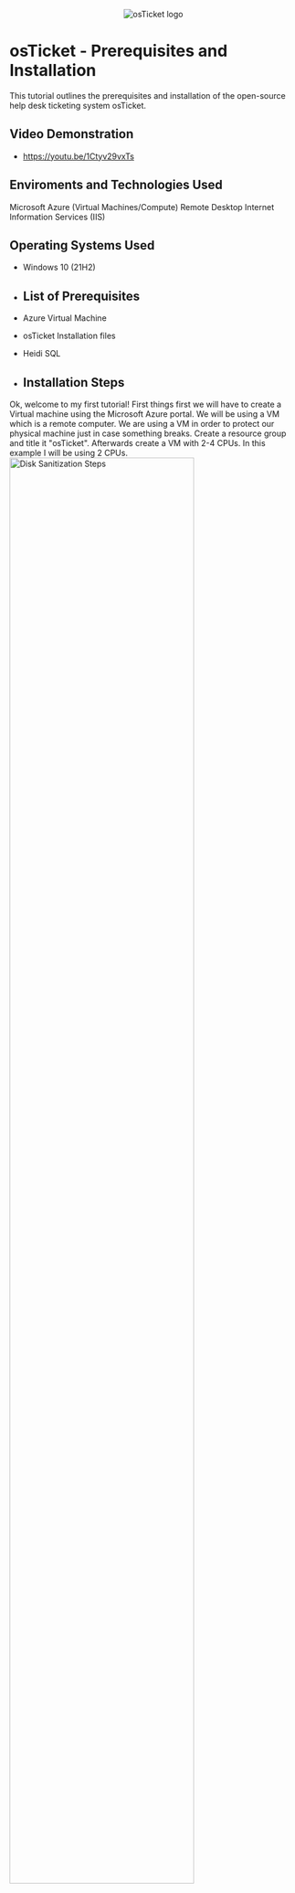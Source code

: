 <p align="center">
<img src="https://i.imgur.com/Clzj7Xs.png" alt="osTicket logo"/>
</p>

<h1>osTicket - Prerequisites and Installation</h1>
This tutorial outlines the prerequisites and installation of the open-source help desk ticketing system osTicket.<br />


<h2>Video Demonstration</h2>

- https://youtu.be/1Ctyv29vxTs

<h2>Enviroments and Technologies Used</h2>

Microsoft Azure (Virtual Machines/Compute)
Remote Desktop
Internet Information Services (IIS)

<h2>Operating Systems Used</h2>

- Windows 10</b> (21H2)

- <h2>List of Prerequisites</h2>

- Azure Virtual Machine
- osTicket Installation files
- Heidi SQL

- <h2>Installation Steps</h2>

<p>
</p>
<p>
Ok, welcome to my first tutorial! First things first we will have to create a Virtual machine using the Microsoft Azure portal. We will be using a VM which is a remote computer. We are using a VM in order to protect our physical machine just in case something breaks. Create a resource group and title it "osTicket". Afterwards create a VM with 2-4 CPUs. In this example I will be using 2 CPUs.
  
<img src="https://i.imgur.com/epHDY1R.png" height="80%" width="80%" alt="Disk Sanitization Steps"/>
</p>
<br />
<p>
</p>
<p>Next simply connect to your newly created VM using RDP using the public IPv4 address. If you are a Mac user you will have to download Microsoft RDP. 
</p>
<img src="https://i.imgur.com/clhm8RF.png" height="80%" width="80%" alt="Disk Sanitization Steps"/>
</p>
<br />

<p>
</p>
<p>
Alright, now that you are connected to your VM you will have to enable IIS. Simply access the control panel then select uninstall a program. Off to the left select "Turn windows features on or off". A list will appear then you will enable Internet Information Services.
</p>  
<img src="https://i.imgur.com/2k1j6WT.png" height="80%" width="80%" alt="Disk Sanitization Steps"/>
</p>
<br />
</p>
<p>
  <p>
</p>
Excellent. Now that you have enabled IIS we need to install osTicket-installation-files. I provided the link here: https://drive.google.com/uc?export=download&id=1b3RBkXTLNGXbibeMuAynkfzdBC1NnqaD  That link will provide you with all of the material you need to download to get osTicket up and running. Simply click the link and install osTicket-installation-files.

</p>
</p>
<p>
Once you have installed osTicket-installation-files open it. You'll need to unzip onto your desktop. From the osTicket-installation-files folder, install PHP Manager 
</p>  
<img src="https://i.imgur.com/yk0jvoQ.png" height="80%" width="80%" alt="Disk Sanitization Steps"/>
<p>
</p>
<p>
After that you need to install Rewrite Module from the osTicket-installation-files.
</p>
<p>
</p>
<img src="https://i.imgur.com/79GdVbt.png" height="80%" width="80%" alt="Disk Sanitization Steps"/>
<p>
</p>
<p>
</p>
Next, download VC_redist.x86.exe from the osTicket-installation-files
<img src="https://i.imgur.com/QwQLfig.png" height="80%" width="80%" alt="Disk Sanitization Steps"/>
<p>
<p>
Next, create the directory C:\PHP
<img src="https://i.imgur.com/zkpMYi6.png" height="80%" width="80%" alt="Disk Sanitization Steps"/>
<p>
From the “osTicket-Installation-Files” folder, unzip PHP 7.3.8 (php-7.3.8-nts-Win32-VC15-x86.zip) into the “C:\PHP” folder
<img src="https://i.imgur.com/IoATmsy.png" height="80%" width="80%" alt="Disk Sanitization Steps"/>
<p>
</p>
<p>
</p>
From the “osTicket-Installation-Files” folder, install MySQL 5.5.62 (mysql-5.5.62-win32.msi)
Typical Setup ->
Launch Configuration Wizard (after install) ->
Standard Configuration ->
Username: root
Password: root
<img src="https://i.imgur.com/gyBOW1K.png" height="80%" width="80%" alt="Disk Sanitization Steps"/>
<p>
</p>
<p>
</p>
Open IIS as an Admin

Register PHP from within IIS (PHP Manager -> C:\PHP\php-cgi.exe)

Reload IIS (Open IIS, Stop and Start the server)
<img src="https://i.imgur.com/JUQDqX0.png" height="80%" width="80%" alt="Disk Sanitization Steps"/>
<p>
</p>
<p>
</p>
Install osTicket v1.15.8
From the “osTicket-Installation-Files” folder, unzip “osTicket-v1.15.8.zip” and copy the “upload” folder into “c:\inetpub\wwwroot”
Within “c:\inetpub\wwwroot”, Rename “upload” to “osTicket”
<img src="https://i.imgur.com/NSvNSjr.png" height="80%" width="80%" alt="Disk Sanitization Steps"/>
<p>
</p>
<p>
</p>
Reload IIS (Open IIS, Stop and Start the server)

Go to sites -> Default -> osTicket
On the right, click “Browse *:80”

Note that some extensions are not enabled
Go back to IIS, sites -> Default -> osTicket
Double-click PHP Manager
Click “Enable or disable an extension”
Enable: php_imap.dll
Enable: php_intl.dll
Enable: php_opcache.dll
Refresh the osTicket site in your browser, observe the changes
<img src="https://i.imgur.com/XzzV7WA.png" height="80%" width="80%" alt="Disk Sanitization Steps"/>
<img src="https://i.imgur.com/kFSfUNd.png" height="80%" width="80%" alt="Disk Sanitization Steps"/>
<img src="https://i.imgur.com/h48cyOq.png" height="80%" width="80%" alt="Disk Sanitization Steps"/>
<p>
</p>
<p>
</p>
Next, we have to rename: ost-config.php
From: C:\inetpub\wwwroot\osTicket\include\ost-sampleconfig.php
To: C:\inetpub\wwwroot\osTicket\include\ost-config.php
<img src="https://i.imgur.com/UfqSLeS.png" height="80%" width="80%" alt="Disk Sanitization Steps"/>
<p>
</p>
<p>
</p>
After that we need to assign permissions: Right click ost-config.php -> Properties -> Security ->  Click advanced ->
Disable inheritance -> Remove All
New Permissions -> Everyone -> All
<img src="https://i.imgur.com/AGeMZ8T.png" height="80%" width="80%" alt="Disk Sanitization Steps"/>
<p>
</p>
<p>
</p>
From the “osTicket-Installation-Files” folder, install HeidiSQL.
Open Heidi SQL
Create a new session, root/root
Connect to the session
Create a database called “osTicket”
<img src="https://i.imgur.com/5XFyu8r.png" height="80%" width="80%" alt="Disk Sanitization Steps"/>
<p>
</p>
<p>
</p>
Continue Setting up osTicket in the browser: MySQL Database: osTicket, MySQL Username: root, MySQL Password: root
Click “Install Now!”
<img src="https://i.imgur.com/sEprJTl.png" width="80%" alt="Disk Sanitization Steps"/>
<p>
</p>
<p>
</p>
Congratulations, hopefully it is installed with no errors!
Browse to your help desk login page: http://localhost/osTicket/scp/login.php

End Users osTicket URL:
http://localhost/osTicket/ 

